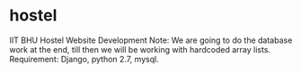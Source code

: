 # hostel
IIT BHU Hostel Website Development
Note: We are going to do the database work at the end, till then we will be working with hardcoded array lists.
Requirement: Django, python 2.7, mysql.
